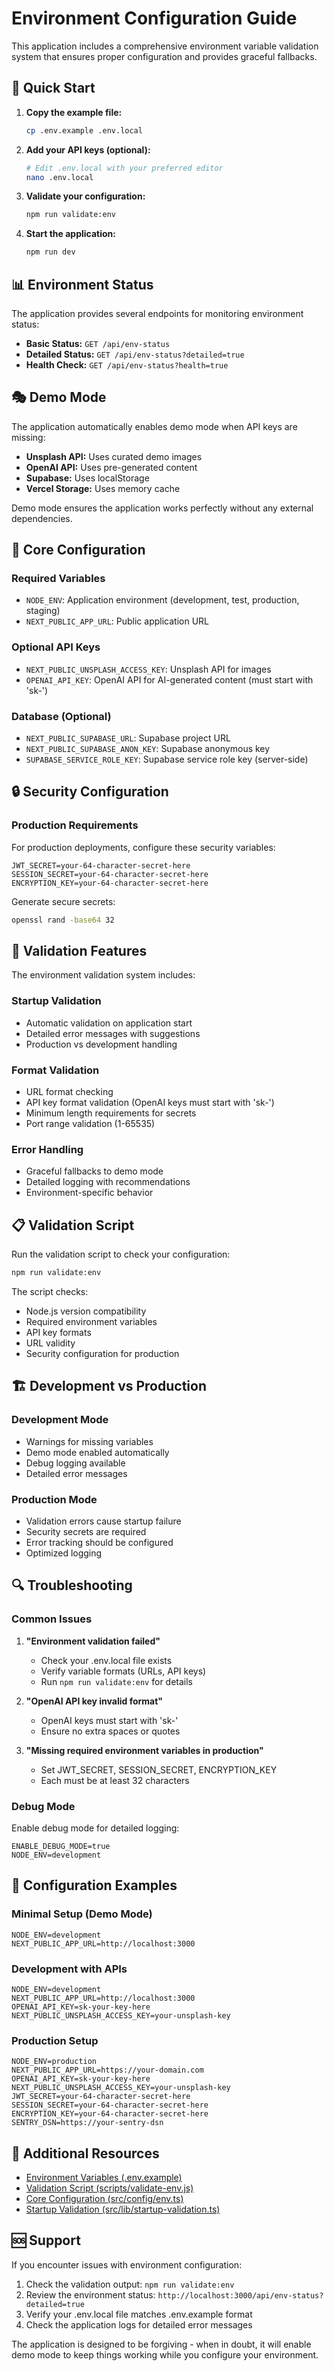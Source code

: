 # Environment Configuration Guide

This application includes a comprehensive environment variable validation system that ensures proper configuration and provides graceful fallbacks.

## 🚀 Quick Start

1. **Copy the example file:**
   ```bash
   cp .env.example .env.local
   ```

2. **Add your API keys (optional):**
   ```bash
   # Edit .env.local with your preferred editor
   nano .env.local
   ```

3. **Validate your configuration:**
   ```bash
   npm run validate:env
   ```

4. **Start the application:**
   ```bash
   npm run dev
   ```

## 📊 Environment Status

The application provides several endpoints for monitoring environment status:

- **Basic Status:** `GET /api/env-status`
- **Detailed Status:** `GET /api/env-status?detailed=true`
- **Health Check:** `GET /api/env-status?health=true`

## 🎭 Demo Mode

The application automatically enables demo mode when API keys are missing:

- **Unsplash API:** Uses curated demo images
- **OpenAI API:** Uses pre-generated content
- **Supabase:** Uses localStorage
- **Vercel Storage:** Uses memory cache

Demo mode ensures the application works perfectly without any external dependencies.

## 🔧 Core Configuration

### Required Variables

- `NODE_ENV`: Application environment (development, test, production, staging)
- `NEXT_PUBLIC_APP_URL`: Public application URL

### Optional API Keys

- `NEXT_PUBLIC_UNSPLASH_ACCESS_KEY`: Unsplash API for images
- `OPENAI_API_KEY`: OpenAI API for AI-generated content (must start with 'sk-')

### Database (Optional)

- `NEXT_PUBLIC_SUPABASE_URL`: Supabase project URL
- `NEXT_PUBLIC_SUPABASE_ANON_KEY`: Supabase anonymous key
- `SUPABASE_SERVICE_ROLE_KEY`: Supabase service role key (server-side)

## 🔒 Security Configuration

### Production Requirements

For production deployments, configure these security variables:

```env
JWT_SECRET=your-64-character-secret-here
SESSION_SECRET=your-64-character-secret-here  
ENCRYPTION_KEY=your-64-character-secret-here
```

Generate secure secrets:
```bash
openssl rand -base64 32
```

## 🚨 Validation Features

The environment validation system includes:

### Startup Validation
- Automatic validation on application start
- Detailed error messages with suggestions
- Production vs development handling

### Format Validation
- URL format checking
- API key format validation (OpenAI keys must start with 'sk-')
- Minimum length requirements for secrets
- Port range validation (1-65535)

### Error Handling
- Graceful fallbacks to demo mode
- Detailed logging with recommendations
- Environment-specific behavior

## 📋 Validation Script

Run the validation script to check your configuration:

```bash
npm run validate:env
```

The script checks:
- Node.js version compatibility
- Required environment variables
- API key formats
- URL validity
- Security configuration for production

## 🏗️ Development vs Production

### Development Mode
- Warnings for missing variables
- Demo mode enabled automatically
- Debug logging available
- Detailed error messages

### Production Mode
- Validation errors cause startup failure
- Security secrets are required
- Error tracking should be configured
- Optimized logging

## 🔍 Troubleshooting

### Common Issues

1. **"Environment validation failed"**
   - Check your .env.local file exists
   - Verify variable formats (URLs, API keys)
   - Run `npm run validate:env` for details

2. **"OpenAI API key invalid format"**
   - OpenAI keys must start with 'sk-'
   - Ensure no extra spaces or quotes

3. **"Missing required environment variables in production"**
   - Set JWT_SECRET, SESSION_SECRET, ENCRYPTION_KEY
   - Each must be at least 32 characters

### Debug Mode

Enable debug mode for detailed logging:

```env
ENABLE_DEBUG_MODE=true
NODE_ENV=development
```

## 📖 Configuration Examples

### Minimal Setup (Demo Mode)
```env
NODE_ENV=development
NEXT_PUBLIC_APP_URL=http://localhost:3000
```

### Development with APIs
```env
NODE_ENV=development
NEXT_PUBLIC_APP_URL=http://localhost:3000
OPENAI_API_KEY=sk-your-key-here
NEXT_PUBLIC_UNSPLASH_ACCESS_KEY=your-unsplash-key
```

### Production Setup
```env
NODE_ENV=production
NEXT_PUBLIC_APP_URL=https://your-domain.com
OPENAI_API_KEY=sk-your-key-here
NEXT_PUBLIC_UNSPLASH_ACCESS_KEY=your-unsplash-key
JWT_SECRET=your-64-character-secret-here
SESSION_SECRET=your-64-character-secret-here
ENCRYPTION_KEY=your-64-character-secret-here
SENTRY_DSN=https://your-sentry-dsn
```

## 🔗 Additional Resources

- [Environment Variables (.env.example)](../.env.example)
- [Validation Script (scripts/validate-env.js)](../scripts/validate-env.js)
- [Core Configuration (src/config/env.ts)](../src/config/env.ts)
- [Startup Validation (src/lib/startup-validation.ts)](../src/lib/startup-validation.ts)

## 🆘 Support

If you encounter issues with environment configuration:

1. Check the validation output: `npm run validate:env`
2. Review the environment status: `http://localhost:3000/api/env-status?detailed=true`
3. Verify your .env.local file matches .env.example format
4. Check the application logs for detailed error messages

The application is designed to be forgiving - when in doubt, it will enable demo mode to keep things working while you configure your environment.